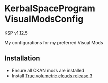 # KerbalSpaceProgram VisualModsConfig
KSP v1.12.5

My configurations for my preferred Visual Mods

## Installation 
- Ensure all CKAN mods are installed
- Install [True volumetric clouds release 3](https://www.patreon.com/posts/true-volumetric-87982960)

